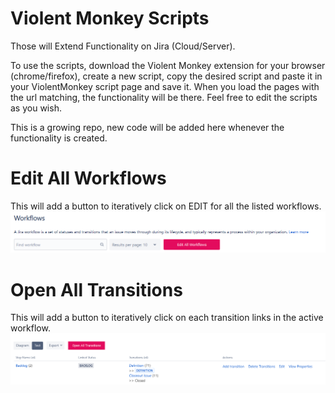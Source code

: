 # Violent Monkey Scripts

Those will Extend Functionality on Jira (Cloud/Server).

To use the scripts, download the Violent Monkey extension for your browser (chrome/firefox), create a new script, copy the desired script and paste it in your ViolentMonkey script page and save it. When you load the pages with the url matching, the functionality will be there. Feel free to edit the scripts as you wish.

This is a growing repo, new code will be added here whenever the functionality is created.

# Edit All Workflows
This will add a button to iteratively click on EDIT for all the listed workflows.
![Alt text](images/click-all-workflows.png?raw=true "click-all-workflows")

# Open All Transitions
This will add a button to iteratively click on each transition links in the active workflow.
![Alt text](images/click-all-transitions.png?raw=true "click-all-transitions")
